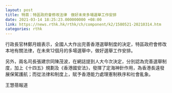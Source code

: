 ```yaml
---
layout: post
title: 特首：特區政府會修改法律　做好未來多場選舉工作安排
date: 2021-03-14 18:25:23.000000000 +08:00
link: https://news.rthk.hk/rthk/ch/component/k2/1580521-20210314.htm
categories: rthk
---
```


行政長官林鄭月娥表示，全國人大作出完善香港選舉制度的決定，特區政府會修改本地有關法律，在未來12個月的多場選舉中，做好選舉工作安排。

另外，兩名司長張建宗同陳茂波，在網誌提到人大今次決定，分別認為完善選舉制度，加上《十四五》規劃及《香港國安法》，發揮了定海神針作用，為香港長遠發展保駕護航；而從法律和制度上，賦予香港能力處理憲制秩序和社會亂象。

王慧蓓報道

